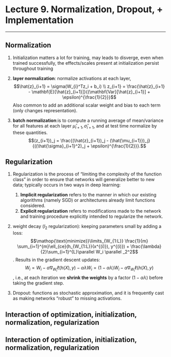 # Lecture 9. Normalization, Dropout, + Implementation

***

## Normalization
1. Initialization matters a lot for training, may leads to disverge, even when trained successfully, the effects/scales present at initialization persist throughout training

2. **layer normalization**: normalize activations at each layer,$$\hat{z}_{i+1} = \sigma(W_{i}^Tz_i + b_i) \\ z_{i+1} = \frac{\hat{z}_{i+1} - \mathbf{E}[\hat{z}_{i+1}]}{(\mathbf{Var}[\hat{z}_{i+1}] + \epsilon)^{\frac{1}{2}}}$$
Also common to add an additional scalar weight and bias to each term (only changes representation).

3. **batch normalization**:is to compute a running average of mean/variance for all features at each layer $\hat{\mu}_{i+1}, \hat{\sigma}_{i+1}$, and at test time normalize by these quantities. $$(z_{i+1})_j = \frac{(\hat{z}_{i+1})_j - (\hat{\mu_{i+1}})_j}{((\hat{\sigma}_{i+1}^2)_j + \epsilon)^{\frac{1}{2}}}.$$


## Regularization
1. Regularization is the process of “limiting the complexity of the function class” in order to ensure that networks will generalize better to new data; typically occurs in two ways in deep learning:
    1. **Implicit regularization** refers to the manner in which our existing algorithms (namely SGD) or architectures already limit functions considered.
    2. **Explicit regularization** refers to modifications made to the network and training procedure explicitly intended to regularize the network.

2. weight decay ($l_2$ regularization): keeping parameters small by adding a loss: $$\mathop{\text{minimize}}\limits_{W_{1:L}} \frac{1}{m} \sum_{i=1}^{m}\ell_{ce}(h_{W_{1:L}}(x^{(i)}), y^{(i)}) + \frac{\lambda}{2}\sum_{i=1}^{L}\parallel W_i \parallel _2^2$$. Results in the gradient descent updates: $$W_i = W_i - \alpha \nabla_{W_i} \ell(h(X), y) - \alpha \lambda W_i = (1-\alpha \lambda)W_i - \alpha \nabla_{W_i} \ell(h(X), y)$$, i.e., at each iteration we **shrink the weights** by a factor $(1-\alpha \lambda)$ before taking the gradient step.

3. Dropout: functions as stochastic approximation, and it is frequently cast as making networks “robust” to missing activations.

## Interaction of optimization, initialization, normalization, regularization






## Interaction of optimization, initialization, normalization, regularization







